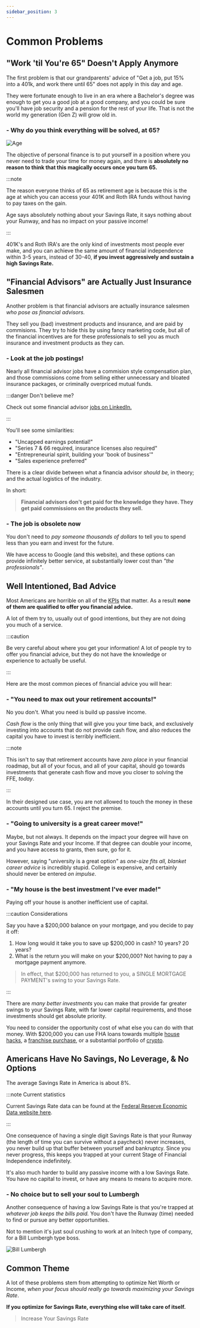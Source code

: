 ```yaml
---
sidebar_position: 3
---
```


# Common Problems

## "Work 'til You're 65" Doesn't Apply Anymore

The first problem is that our grandparents' advice of "Get a job, put 15% into a 401k, and work there until 65" does not apply in this day and age. 

They were fortunate enough to live in an era where a Bachelor's degree was enough to get you a good job at a good company, and you could be sure you'll have job security and a pension for the rest of your life. That is not the world my generation (Gen Z) will grow old in. 

### - Why do you think everything will be solved, at 65?

![Age](/img/meme-decades-of-work.svg)

The objective of personal finance is to put yourself in a position where you never need to trade your time for money again, and there is **absolutely no reason to think that this magically occurs once you turn 65.**

:::note

The reason everyone thinks of 65 as retirement age is because this is the age at which you can access your 401K and Roth IRA funds without having to pay taxes on the gain. 

Age says absolutely nothing about your Savings Rate, it says nothing about your Runway, and has no impact on your passive income!

:::

401K's and Roth IRA's are the only kind of investments most people ever make, and you can achieve the same amount of financial independence within 3-5 years, instead of 30-40, **if you invest aggressively and sustain a high Savings Rate.**

## "Financial Advisors" are Actually Just Insurance Salesmen

Another problem is that financial advisors are actually insurance salesmen *who pose as financial advisors.* 

They sell you (bad) investment products and insurance, and are paid by commisions.  They try to hide this by using fancy marketing code, but all of the financial incentives are for these professionals to sell you as much insurance and investment products as they can.

### - Look at the job postings!

Nearly all financial advisor jobs have a commision style compensation plan, and those commissions come from selling either unnecessary and bloated insurance packages, or criminally overpriced mutual funds. 

:::danger Don't believe me?

Check out some financial advisor [jobs on LinkedIn.](https://www.linkedin.com/jobs/financial-advisor-jobs?position=1&pageNum=0) 

:::

You'll see some similarities:

- "Uncapped earnings potential!"
- "Series 7 & 66 required, insurance licenses also required"
- "Entrepreneurial spirit, building your 'book of business'"
- "Sales experience preferred"

There is a clear divide between what a financia advisor *should be,* in theory; and the actual logistics of the industry. 

In short:
>**Financial advisors don't get paid for the knowledge they have. They get paid commissions on the products they sell.**

### - The job is obsolete now

You don't need to *pay someone thousands of dollars* to tell you to spend less than you earn and invest for the future. 

We have access to Google (and this website), and these options can provide infinitely better service, at substantially lower cost than *"the professionals"*.

## Well Intentioned, Bad Advice

Most Americans are horrible on all of the [KPIs](kpis/index.md) that matter. As a result **none of them are qualified to offer you financial advice.**

A lot of them try to, usually out of good intentions, but they are not doing you much of a service.

:::caution 

Be very careful about where you get your information! A lot of people try to offer you financial advice, but they do not have the knowledge or experience to actually be useful.

:::

Here are the most common pieces of financial advice you will hear:

### - "You need to max out your retirement accounts!" 

No you don't. What you need is build up passive income. 

*Cash flow* is the only thing that will give you your time back, and exclusively investing into accounts that do not provide cash flow, and also reduces the capital you have to invest is terribly inefficient. 

:::note 

This isn't to say that retirement accounts have *zero place* in your financial roadmap, but all of your focus, and all of your capital, should go towards investments that generate cash flow and move you closer to solving the FFE, *today*.

:::

In their designed use case, you are not allowed to touch the money in these accounts until you turn 65. I reject the premise.

### - "Going to university is a great career move!"

Maybe, but not always. It depends on the impact your degree will have on your Savings Rate and your Income. If that degree can double your income, and you have access to grants, then sure, go for it. 

However, saying "university is a great option" as *one-size fits all, blanket career advice* is incredibly stupid. College is expensive, and certainly should never be entered *on impulse*.

### - "My house is the best investment I've ever made!"

Paying off your house is another inefficient use of capital. 

:::caution Considerations

Say you have a $200,000 balance on your mortgage, and you decide to pay it off:

1. How long would it take you to save up $200,000 in cash? 10 years? 20 years?
2. What is the return you will make on your $200,000? Not having to pay a mortgage payment anymore.
>In effect, that $200,000 has returned to you, a SINGLE MORTGAGE PAYMENT's swing to your Savings Rate. 

::: 

There are *many better investments* you can make that provide far greater swings to your Savings Rate, with far lower capital requirements, and those investments should get absolute priority. 

You need to consider the opportunity cost of what else you can do with that money. With $200,000 you can use FHA loans towards multiple [house hacks](/spending/housing.md), a [franchise purchase](/investing/franchises.md), or a substantial portfolio of [crypto](/investing/cryptocurrencies.md).

## Americans Have No Savings, No Leverage, & No Options

The average Savings Rate in America is about 8%.

:::note Current statistics

Current Savings Rate data can be found at the [Federal Reserve Economic Data website here](https://fred.stlouisfed.org/series/PSAVERT).

::: 

One consequence of having a single digit Savings Rate is that your Runway (the length of time you can survive without a paycheck) never increases, you never build up that buffer between yourself and bankruptcy. Since you never progress, this keeps you trapped at your current Stage of Financial Independence indefinitely. 

It's also much harder to build any passive income with a low Savings Rate. You have no capital to invest, or have any means to means to acquire more. 

### - No choice but to sell your soul to Lumbergh

Another consequence of having a low Savings Rate is that you're trapped at *whatever job keeps the bills paid.* You don't have the Runway (time) needed to find or pursue any better opportunities.

Not to mention it's just soul crushing to work at an Initech type of company, for a Bill Lumbergh type boss.

![Bill Lumbergh](/img/meme-bill-lumbergh.svg)

## Common Theme

A lot of these problems stem from attempting to optimize Net Worth or Income, *when your focus should really go towards maximizing your Savings Rate*. 

**If you optimize for Savings Rate, everything else will take care of itself.**

>Increase Your Savings Rate